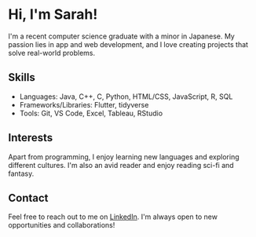 # Hi, I'm Sarah!

I'm a recent computer science graduate with a minor in Japanese. My passion lies in app and web development, and I love creating projects that solve real-world problems.

## Skills
- Languages: Java, C++, C, Python, HTML/CSS, JavaScript, R, SQL
- Frameworks/Libraries: Flutter, tidyverse
- Tools: Git, VS Code, Excel, Tableau, RStudio

## Interests

Apart from programming, I enjoy learning new languages and exploring different cultures. I'm also an avid reader and enjoy reading sci-fi and fantasy.

## Contact

Feel free to reach out to me on [LinkedIn](https://www.linkedin.com/in/sarah-graddy/). I'm always open to new opportunities and collaborations!

